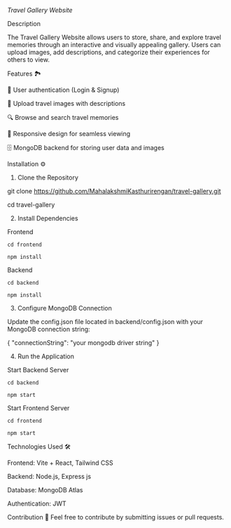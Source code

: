 *Travel Gallery Website*

Description

The Travel Gallery Website allows users to store, share, and explore travel memories through an interactive and visually appealing gallery. Users can upload images, add descriptions, and categorize their experiences for others to view.


Features 🏞️

🔐 User authentication (Login & Signup)

📸 Upload travel images with descriptions

🔍 Browse and search travel memories

📱 Responsive design for seamless viewing

🗄️ MongoDB backend for storing user data and images


Installation ⚙️

1. Clone the Repository

git clone https://github.com/MahalakshmiKasthurirengan/travel-gallery.git

cd travel-gallery

2. Install Dependencies

Frontend
```
cd frontend

npm install
```
Backend
```
cd backend

npm install
```
3. Configure MongoDB Connection

Update the config.json file located in backend/config.json with your MongoDB connection string:

{
  "connectionString": "your mongodb driver string"
}


4. Run the Application
   
Start Backend Server
```
cd backend

npm start
```
Start Frontend Server
```
cd frontend

npm start
```

Technologies Used 🛠️

Frontend: Vite + React, Tailwind CSS

Backend: Node.js, Express js

Database: MongoDB Atlas

Authentication: JWT

Contribution 🤝
Feel free to contribute by submitting issues or pull requests.
